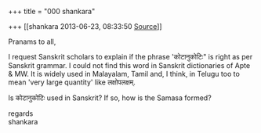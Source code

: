 +++
title = "000 shankara"

+++
[[shankara	2013-06-23, 08:33:50 [Source](https://groups.google.com/g/samskrita/c/QsqWKAFJixc)]]



Pranams to all,

  

I request Sanskrit scholars to explain if the phrase 'कोटानुकोटिः" is right as per Sanskrit grammar. I could not find this word in Sanskrit dictionaries of Apte & MW. It is widely used in Malayalam, Tamil and, I think, in Telugu too to mean 'very large quantity' like लक्षोपलक्षम्.  

  

Is कोटानुकोटिः used in Sanskrit? If so, how is the Samasa formed?  



regards  
shankara

